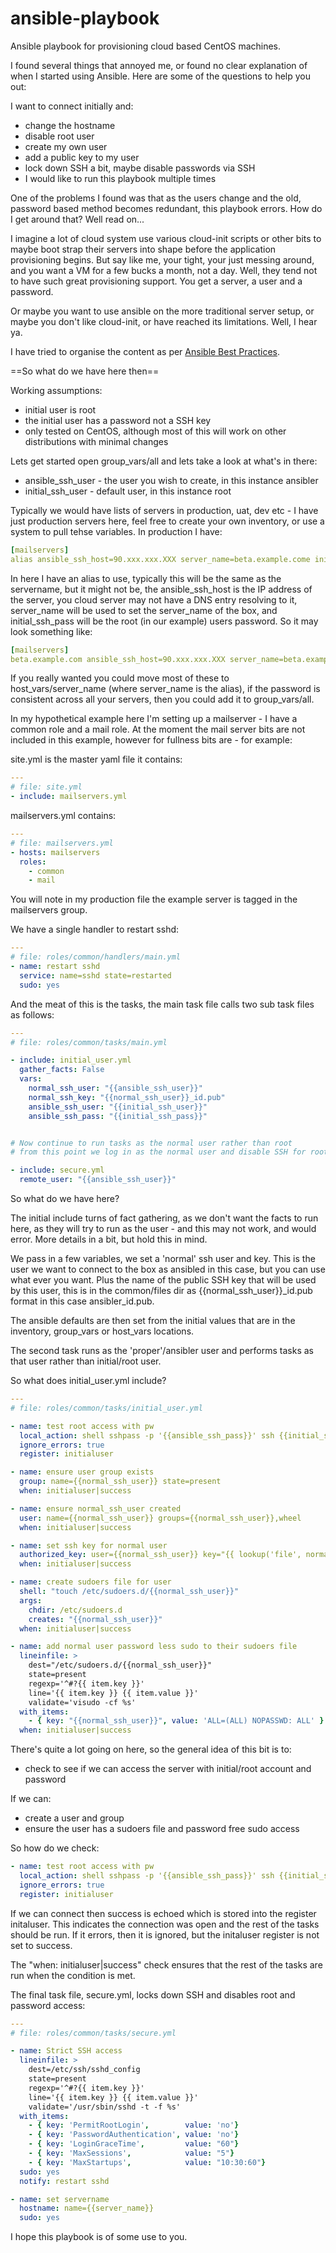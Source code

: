 ansible-playbook
================

Ansible playbook for provisioning cloud based CentOS machines.

I found several things that annoyed me, or found no clear explanation of when I started using Ansible. Here are some of the questions to help you out:  

I want to connect initially and:  

* change the hostname
* disable root user
* create my own user
* add a public key to my user
* lock down SSH a bit, maybe disable passwords via SSH
* I would like to run this playbook multiple times


One of the problems I found was that as the users change and the old, password based method becomes redundant, this playbook errors. How do I get around that? Well read on...

I imagine a lot of cloud system use various cloud-init scripts or other bits to maybe boot strap their servers into shape before the application provisioning begins. But say like me, your tight, your just messing around, and you want a VM for a few bucks a month, not a day. Well, they tend not to have such great provisioning support. You get a server, a user and a password.

Or maybe you want to use ansible on the more traditional server setup, or maybe you don't like cloud-init, or have reached its limitations. Well, I hear ya.

I have tried to organise the content as per <a href=http://docs.ansible.com/playbooks_best_practices.html>Ansible Best Practices</a>. 

==So what do we have here then==

Working assumptions:  

* initial user is root
* the initial user has a password not a SSH key
* only tested on CentOS, although most of this will work on other distributions with minimal changes

Lets get started open group_vars/all and lets take a look at what's in there:  

* ansible_ssh_user - the user you wish to create, in this instance ansibler
* initial_ssh_user - default user, in this instance root

Typically we would have lists of servers in production, uat, dev etc - I have just production servers here, feel free to create your own inventory, or use a system to pull tehse variables. In production I have:  

```YAML
[mailservers]
alias ansible_ssh_host=90.xxx.xxx.XXX server_name=beta.example.come initial_ssh_pass=secretPass
```

In here I have an alias to use, typically this will be the same as the servername, but it might not be, the ansible_ssh_host is the IP address of the server, you cloud server may not have a DNS entry resolving to it, server_name will be used to set the server_name of the box, and initial_ssh_pass will be the root (in our example) users password. So it may look something like:

```YAML
[mailservers]
beta.example.com ansible_ssh_host=90.xxx.xxx.XXX server_name=beta.example.com initial_ssh_pass=secretPass
```
If you really wanted you could move most of these to host_vars/server_name (where server_name is the alias), if the password is consistent across all your servers, then you could add it to group_vars/all.

In my hypothetical example here I'm setting up a mailserver - I have a common role and a mail role. At the moment the mail server bits are not included in this example, however for fullness bits are - for example:

site.yml is the master yaml file it contains:

```YAML
---
# file: site.yml
- include: mailservers.yml
```

mailservers.yml contains: 

```YAML
---
# file: mailservers.yml
- hosts: mailservers
  roles:
    - common
    - mail
```

You will note in my production file the example server is tagged in the mailservers group.

We have a single handler to restart sshd:

```YAML
---
# file: roles/common/handlers/main.yml
- name: restart sshd
  service: name=sshd state=restarted
  sudo: yes
```

And the meat of this is the tasks, the main task file calls two sub task files as follows:   

```YAML
---
# file: roles/common/tasks/main.yml

- include: initial_user.yml
  gather_facts: False 
  vars:
    normal_ssh_user: "{{ansible_ssh_user}}"
    normal_ssh_key: "{{normal_ssh_user}}_id.pub"
    ansible_ssh_user: "{{initial_ssh_user}}"
    ansible_ssh_pass: "{{initial_ssh_pass}}"


# Now continue to run tasks as the normal user rather than root
# from this point we log in as the normal user and disable SSH for root and lock it down

- include: secure.yml
  remote_user: "{{ansible_ssh_user}}"
```

So what do we have here? 

The initial include turns of fact gathering, as we don't want the facts to run here, as they will try to run as the user - and this may not work, and would error. More details in a bit, but hold this in mind.

We pass in a few variables, we set a 'normal' ssh user and key. This is the user we want to connect to the box as ansibled in this case, but you can use what ever you want. Plus the name of the public SSH key that will be used by this user, this is in the common/files dir as {{normal_ssh_user}}_id.pub format in this case ansibler_id.pub.

The ansible defaults are then set from the initial values that are in the inventory, group_vars or host_vars locations.

The second task runs as the 'proper'/ansibler user and performs tasks as that user rather than initial/root user.

So what does initial_user.yml include?

```YAML
---
# file: roles/common/tasks/initial_user.yml

- name: test root access with pw
  local_action: shell sshpass -p '{{ansible_ssh_pass}}' ssh {{initial_ssh_user}}@{{server_name}} "echo success"
  ignore_errors: true
  register: initialuser

- name: ensure user group exists
  group: name={{normal_ssh_user}} state=present
  when: initialuser|success

- name: ensure normal_ssh_user created
  user: name={{normal_ssh_user}} groups={{normal_ssh_user}},wheel
  when: initialuser|success

- name: set ssh key for normal user
  authorized_key: user={{normal_ssh_user}} key="{{ lookup('file', normal_ssh_key ) }}"
  when: initialuser|success

- name: create sudoers file for user
  shell: "touch /etc/sudoers.d/{{normal_ssh_user}}"
  args:
    chdir: /etc/sudoers.d
    creates: "{{normal_ssh_user}}"
  when: initialuser|success

- name: add normal user password less sudo to their sudoers file
  lineinfile: >
    dest="/etc/sudoers.d/{{normal_ssh_user}}"
    state=present
    regexp='^#?{{ item.key }}'
    line='{{ item.key }} {{ item.value }}'
    validate='visudo -cf %s'
  with_items:
    - { key: "{{normal_ssh_user}}", value: 'ALL=(ALL) NOPASSWD: ALL' }
  when: initialuser|success

```

There's quite a lot going on here, so the general idea of this bit is to:  

* check to see if we can access the server with initial/root account and password

If we can:  

* create a user and group
* ensure the user has a sudoers file and password free sudo access

So how do we check:

```YAML
- name: test root access with pw
  local_action: shell sshpass -p '{{ansible_ssh_pass}}' ssh {{initial_ssh_user}}@{{server_name}} "echo success"
  ignore_errors: true
  register: initialuser
```

If we can connect then success is echoed which is stored into the register initaluser. This indicates the connection was open and the rest of the tasks should be run. If it errors, then it is ignored, but the initaluser register is not set to success.

The "when: initialuser|success" check ensures that the rest of the tasks are run when the condition is met.

The final task file, secure.yml, locks down SSH and disables root and password access:

```YAML
---
# file: roles/common/tasks/secure.yml

- name: Strict SSH access
  lineinfile: >
    dest=/etc/ssh/sshd_config
    state=present
    regexp='^#?{{ item.key }}'
    line='{{ item.key }} {{ item.value }}'
    validate='/usr/sbin/sshd -t -f %s'
  with_items:
    - { key: 'PermitRootLogin',        value: 'no'}
    - { key: 'PasswordAuthentication', value: 'no'}
    - { key: 'LoginGraceTime',         value: "60"}
    - { key: 'MaxSessions',            value: "5"}
    - { key: 'MaxStartups',            value: "10:30:60"}
  sudo: yes
  notify: restart sshd

- name: set servername
  hostname: name={{server_name}}
  sudo: yes
```

I hope this playbook is of some use to you.
